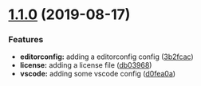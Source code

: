<a name="1.1.0"></a>
# [1.1.0](https://github.com/ymc-github/generator-yemiancheng/compare/v1.0.0...v1.1.0) (2019-08-17)


### Features

* **editorconfig:** adding a editorconfig config ([3b2fcac](https://github.com/ymc-github/generator-yemiancheng/commit/3b2fcac))
* **license:** adding a license file ([db03968](https://github.com/ymc-github/generator-yemiancheng/commit/db03968))
* **vscode:** adding some vscode config ([d0fea0a](https://github.com/ymc-github/generator-yemiancheng/commit/d0fea0a))




